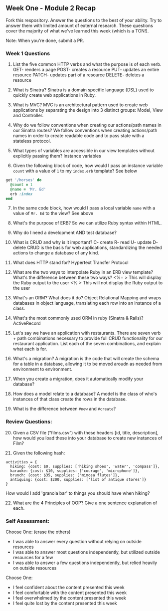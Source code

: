## Week One - Module 2 Recap

Fork this respository. Answer the questions to the best of your ability. Try to answer them with limited amount of external research. These questions cover the majority of what we've learned this week (which is a TON!). 

Note: When you're done, submit a PR. 

### Week 1 Questions

1. List the five common HTTP verbs and what the purpose is of each verb.
GET- renders a page 
POST- creates a resource 
PUT- updates an entire resource 
PATCH- updates part of a resource 
DELETE- deletes a resource 
  
2. What is Sinatra?
Sinatra is a domain specific language (DSL) used to quickly create web applications in Ruby. 

3. What is MVC?
MVC is an architectural pattern used to create web applications by separating the design into 3 distinct groups: Model, View and Controller. 

4. Why do we follow conventions when creating our actions/path names in our Sinatra routes?
We follow conventions when creating actions/path names in order to create readable code and to pass state with a stateless protocol. 

5. What types of variables are accessible in our view templates without explicitly passing them?
Instance variables

6. Given the following block of code, how would I pass an instance variable `count` with a value of `1` to my `index.erb` template?
See below 
  
  ```ruby
  get '/horses' do
    @count = 1
    @name = 'Mr. Ed'
    erb :index
  end
  ```

7. In the same code block, how would I pass a local variable `name` with a value of `Mr. Ed` to the view?
See above 
8. What's the purpose of ERB?
So we can utilize Ruby syntax within HTML. 

9. Why do I need a development AND test database?


10. What is CRUD and why is it important?
C- create 
R- read 
U- update 
D- delete 
CRUD is the basis for web applications, standardizing the needed actions to change a database of any kind. 

11. What does HTTP stand for? 
Hypertext Transfer Protocol 

12. What are the two ways to interpolate Ruby in an ERB view template? What's the difference between these two ways?
<%= > This will display the Ruby output to the user
<% > This will not display the Ruby output to the user 

13. What's an ORM? What does it do?
Object Relational Mapping and wraps databases in object language, translating each row into an instance of a class. 

14. What's the most commonly used ORM in ruby (Sinatra & Rails)?
ActiveRecord 

15. Let's say we have an application with restaurants. There are seven verb + path combinations necessary to provide full CRUD functionality for our restaurant application. List each of the seven combinations, and explain what each is for.

16. What's a migration? 
A migration is the code that will create the schema for a table in a database, allowing it to be moved aroudn as needed from environment to environment. 

17. When you create a migration, does it automatically modify your database?

18. How does a model relate to a database? 
A model is the class of who's instances of that class create the rows in the database. 

19. What is the difference between `#new` and `#create`?


### Review Questions:  
20. Given a CSV file (“films.csv”) with these headers [id, title, description], how would you load these into your database to create new instances of Film?  

21. Given the following hash:
```
activities = {
  hiking: {cost: $0, supplies: ['hiking shoes', 'water', 'compass']},
  karaoke: {cost: $10, supplies: ['courage', 'microphone']},
  brunch: {cost: $35, supplies: ['mimosa flutes']},
  antiquing: {cost: $200, supplies: ['list of antique stores']}
}
```
How would I add 'granola bar' to things you should have when hiking?

22. What are the 4 Principles of OOP? Give a one sentence explanation of each.


### Self Assessment:
Choose One: (erase the others)
* I was able to answer every question without relying on outside resources
* I was able to answer most questions independently, but utilized outside resources for a few
* I was able to answer a few questions independently, but relied heavily on outside resources 

Choose One:
* I feel confident about the content presented this week
* I feel comfortable with the content presented this week
* I feel overwhelmed by the content presented this week
* I feel quite lost by the content presented this week
